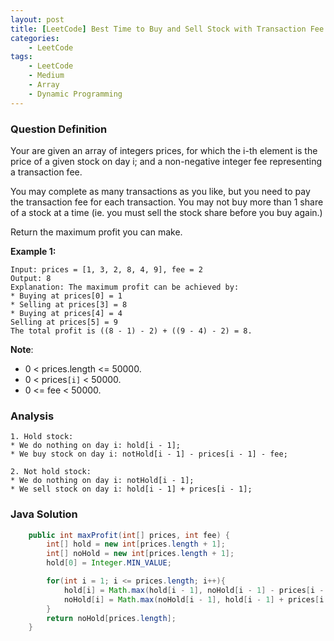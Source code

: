 ```yaml
---
layout: post
title: [LeetCode] Best Time to Buy and Sell Stock with Transaction Fee
categories:
    - LeetCode
tags:
    - LeetCode
    - Medium
    - Array
    - Dynamic Programming
---
```


### Question Definition

Your are given an array of integers prices, for which the i-th element is the price of a given stock on day i; and a non-negative integer fee representing a transaction fee.

You may complete as many transactions as you like, but you need to pay the transaction fee for each transaction. You may not buy more than 1 share of a stock at a time (ie. you must sell the stock share before you buy again.)

Return the maximum profit you can make.

**Example 1:**
```
Input: prices = [1, 3, 2, 8, 4, 9], fee = 2
Output: 8
Explanation: The maximum profit can be achieved by:
* Buying at prices[0] = 1
* Selling at prices[3] = 8
* Buying at prices[4] = 4
Selling at prices[5] = 9
The total profit is ((8 - 1) - 2) + ((9 - 4) - 2) = 8.
```
**Note**:

* 0 < prices.length <= 50000.
* 0 < prices`[i]` < 50000.
* 0 <= fee < 50000.

### Analysis
```
1. Hold stock:
* We do nothing on day i: hold[i - 1];
* We buy stock on day i: notHold[i - 1] - prices[i - 1] - fee;

2. Not hold stock:
* We do nothing on day i: notHold[i - 1];
* We sell stock on day i: hold[i - 1] + prices[i - 1];
```
### Java Solution
```java
    public int maxProfit(int[] prices, int fee) {
        int[] hold = new int[prices.length + 1];
        int[] noHold = new int[prices.length + 1];
        hold[0] = Integer.MIN_VALUE;

        for(int i = 1; i <= prices.length; i++){
            hold[i] = Math.max(hold[i - 1], noHold[i - 1] - prices[i - 1] - fee);
            noHold[i] = Math.max(noHold[i - 1], hold[i - 1] + prices[i - 1]);
        }
        return noHold[prices.length];
    }
```
